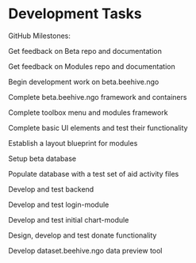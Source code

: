 # Development Tasks

GitHub Milestones:

Get feedback on Beta repo and documentation

Get feedback on Modules repo and documentation

Begin development work on beta.beehive.ngo

Complete beta.beehive.ngo framework and containers

Complete toolbox menu and modules framework

Complete basic UI elements and test their functionality

Establish a layout blueprint for modules

Setup beta database

Populate database with a test set of aid activity files

Develop and test backend

Develop and test login-module

Develop and test initial chart-module

Design, develop and test donate functionality

Develop dataset.beehive.ngo data preview tool
